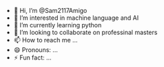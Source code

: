 - 👋 Hi, I’m @Sam2117Amigo
- 👀 I’m interested in machine language and AI
- 🌱 I’m currently learning python
- 💞️ I’m looking to collaborate on professinal masters
- 📫 How to reach me ...
- 😄 Pronouns: ...
- ⚡ Fun fact: ...

<!---
Sam2117Amigo/Sam2117Amigo is a ✨ special ✨ repository because its `README.md` (this file) appears on your GitHub profile.
You can click the Preview link to take a look at your changes.
--->
